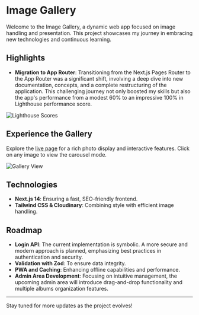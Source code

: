 # Image Gallery

Welcome to the Image Gallery, a dynamic web app focused on image handling and presentation. This project showcases my journey in embracing new technologies and continuous learning.

## Highlights

- **Migration to App Router**: Transitioning from the Next.js Pages Router to the App Router was a significant shift, involving a deep dive into new documentation, concepts, and a complete restructuring of the application. This challenging journey not only boosted my skills but also the app's performance from a modest 60% to an impressive 100% in Lighthouse performance score.

![Lighthouse Scores](assets/lighthouse-scores.gif)

## Experience the Gallery

Explore the [live page](https://image-gallery-olicoding.vercel.app/) for a rich photo display and interactive features. Click on any image to view the carousel mode.

![Gallery View](assets/gallery.jpg)

## Technologies

- **Next.js 14**: Ensuring a fast, SEO-friendly frontend.
- **Tailwind CSS & Cloudinary**: Combining style with efficient image handling.

## Roadmap

- **Login API**: The current implementation is symbolic. A more secure and modern approach is planned, emphasizing best practices in authentication and security.
- **Validation with Zod**: To ensure data integrity.
- **PWA and Caching**: Enhancing offline capabilities and performance.
- **Admin Area Development**: Focusing on intuitive management, the upcoming admin area will introduce drag-and-drop functionality and multiple albums organization features.

---

Stay tuned for more updates as the project evolves!
